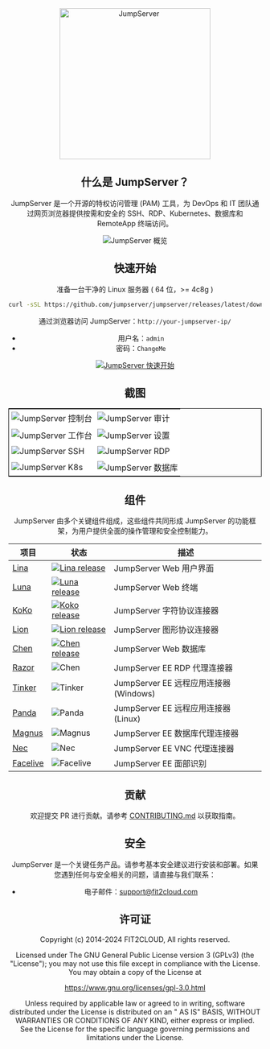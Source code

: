 <div align="center">
  <a name="readme-top"></a>
  <a href="https://jumpserver.org/index-en.html"><img src="https://download.jumpserver.org/images/jumpserver-logo.svg" alt="JumpServer" width="300" /></a>
  
## 什么是 JumpServer？

JumpServer 是一个开源的特权访问管理 (PAM) 工具，为 DevOps 和 IT 团队通过网页浏览器提供按需和安全的 SSH、RDP、Kubernetes、数据库和 RemoteApp 终端访问。

![JumpServer 概览](https://github.com/jumpserver/jumpserver/assets/32935519/35a371cb-8590-40ed-88ec-f351f8cf9045)

## 快速开始

准备一台干净的 Linux 服务器 ( 64 位，>= 4c8g )

```sh
curl -sSL https://github.com/jumpserver/jumpserver/releases/latest/download/quick_start.sh | bash
```

通过浏览器访问 JumpServer：`http://your-jumpserver-ip/`
- 用户名：`admin`
- 密码：`ChangeMe`

[![JumpServer 快速开始](https://github.com/user-attachments/assets/0f32f52b-9935-485e-8534-336c63389612)](https://www.youtube.com/watch?v=UlGYRbKrpgY "JumpServer 快速开始")

## 截图

<table style="border-collapse: collapse; border: 1px solid black;">
  <tr>
    <td style="padding: 5px;background-color:#fff;"><img src= "https://github.com/jumpserver/jumpserver/assets/32935519/99fabe5b-0475-4a53-9116-4c370a1426c4" alt="JumpServer 控制台"   /></td>
    <td style="padding: 5px;background-color:#fff;"><img src= "https://github.com/jumpserver/jumpserver/assets/32935519/a424d731-1c70-4108-a7d8-5bbf387dda9a" alt="JumpServer 审计"   /></td>
  </tr>

  <tr>
    <td style="padding: 5px;background-color:#fff;"><img src= "https://github.com/jumpserver/jumpserver/assets/32935519/393d2c27-a2d0-4dea-882d-00ed509e00c9" alt="JumpServer 工作台"   /></td>
    <td style="padding: 5px;background-color:#fff;"><img src= "https://github.com/jumpserver/jumpserver/assets/32935519/3a2611cd-8902-49b8-b82b-2a6dac851f3e" alt="JumpServer 设置"   /></td>
  </tr>

  <tr>
    <td style="padding: 5px;background-color:#fff;"><img src= "https://github.com/jumpserver/jumpserver/assets/32935519/1e236093-31f7-4563-8eb1-e36d865f1568" alt="JumpServer SSH"   /></td>
    <td style="padding: 5px;background-color:#fff;"><img src= "https://github.com/jumpserver/jumpserver/assets/32935519/69373a82-f7ab-41e8-b763-bbad2ba52167" alt="JumpServer RDP"   /></td>
  </tr>
  <tr>
    <td style="padding: 5px;background-color:#fff;"><img src= "https://github.com/jumpserver/jumpserver/assets/32935519/5bed98c6-cbe8-4073-9597-d53c69dc3957" alt="JumpServer K8s"   /></td>
    <td style="padding: 5px;background-color:#fff;"><img src= "https://github.com/jumpserver/jumpserver/assets/32935519/b80ad654-548f-42bc-ba3d-c1cfdf1b46d6" alt="JumpServer 数据库"   /></td>
  </tr>
</table>

## 组件

JumpServer 由多个关键组件组成，这些组件共同形成 JumpServer 的功能框架，为用户提供全面的操作管理和安全控制能力。

| 项目                                                | 状态                                                                                                                                                                 | 描述                                                                                                 |
|-----------------------------------------------------|----------------------------------------------------------------------------------------------------------------------------------------------------------------------|------------------------------------------------------------------------------------------------------|
| [Lina](https://github.com/jumpserver/lina)          | <a href="https://github.com/jumpserver/lina/releases"><img alt="Lina release" src="https://img.shields.io/github/release/jumpserver/lina.svg" /></a>                   | JumpServer Web 用户界面                                                                                   |
| [Luna](https://github.com/jumpserver/luna)          | <a href="https://github.com/jumpserver/luna/releases"><img alt="Luna release" src="https://img.shields.io/github/release/jumpserver/luna.svg" /></a>                   | JumpServer Web 终端                                                                                     |
| [KoKo](https://github.com/jumpserver/koko)          | <a href="https://github.com/jumpserver/koko/releases"><img alt="Koko release" src="https://img.shields.io/github/release/jumpserver/koko.svg" /></a>                   | JumpServer 字符协议连接器                                                                                   |
| [Lion](https://github.com/jumpserver/lion)          | <a href="https://github.com/jumpserver/lion/releases"><img alt="Lion release" src="https://img.shields.io/github/release/jumpserver/lion.svg" /></a>                   | JumpServer 图形协议连接器                                                                                   |
| [Chen](https://github.com/jumpserver/chen)          | <a href="https://github.com/jumpserver/chen/releases"><img alt="Chen release" src="https://img.shields.io/github/release/jumpserver/chen.svg" />                       | JumpServer Web 数据库                                                                                     |  
| [Razor](https://github.com/jumpserver/razor)        | <img alt="Chen" src="https://img.shields.io/badge/release-private-red" />                                                                                          | JumpServer EE RDP 代理连接器                                                                             |
| [Tinker](https://github.com/jumpserver/tinker)      | <img alt="Tinker" src="https://img.shields.io/badge/release-private-red" />                                                                                        | JumpServer EE 远程应用连接器 (Windows)                                                                |
| [Panda](https://github.com/jumpserver/Panda)        | <img alt="Panda" src="https://img.shields.io/badge/release-private-red" />                                                                                         | JumpServer EE 远程应用连接器 (Linux)                                                                  |
| [Magnus](https://github.com/jumpserver/magnus)      | <img alt="Magnus" src="https://img.shields.io/badge/release-private-red" />                                                                                        | JumpServer EE 数据库代理连接器                                                                          |
| [Nec](https://github.com/jumpserver/nec)            | <img alt="Nec" src="https://img.shields.io/badge/release-private-red" />                                                                                           | JumpServer EE VNC 代理连接器                                                                           |
| [Facelive](https://github.com/jumpserver/facelive)  | <img alt="Facelive" src="https://img.shields.io/badge/release-private-red" />                                                                                     | JumpServer EE 面部识别                                                                                    |


## 贡献

欢迎提交 PR 进行贡献。请参考 [CONTRIBUTING.md][contributing-link] 以获取指南。

## 安全

JumpServer 是一个关键任务产品。请参考基本安全建议进行安装和部署。如果您遇到任何与安全相关的问题，请直接与我们联系：

- 电子邮件：support@fit2cloud.com

## 许可证

Copyright (c) 2014-2024 FIT2CLOUD, All rights reserved.

Licensed under The GNU General Public License version 3 (GPLv3) (the "License"); you may not use this file except in compliance with the License. You may obtain a copy of the License at

https://www.gnu.org/licenses/gpl-3.0.html

Unless required by applicable law or agreed to in writing, software distributed under the License is distributed on an " AS IS" BASIS, WITHOUT WARRANTIES OR CONDITIONS OF ANY KIND, either express or implied. See the License for the specific language governing permissions and limitations under the License.

<!-- JumpServer official link -->
[docs-link]: https://jumpserver.com/docs
[discord-link]: https://discord.com/invite/W6vYXmAQG2
[contributing-link]: https://github.com/jumpserver/jumpserver/blob/dev/CONTRIBUTING.md

<!-- JumpServer Other link-->
[license-link]: https://www.gnu.org/licenses/gpl-3.0.html
[docker-link]: https://hub.docker.com/u/jumpserver
[github-release-link]: https://github.com/jumpserver/jumpserver/releases/latest
[github-stars-link]: https://github.com/jumpserver/jumpserver
[github-issues-link]: https://github.com/jumpserver/jumpserver/issues

<!-- Shield link-->
[github-release-shield]: https://img.shields.io/github/v/release/jumpserver/jumpserver
[github-stars-shield]: https://img.shields.io/github/stars/jumpserver/jumpserver?color=%231890FF&style=flat-square
[docker-shield]: https://img.shields.io/docker/pulls/jumpserver/jms_all.svg
[license-shield]: https://img.shields.io/github/license/jumpserver/jumpserver
[discord-shield]: https://img.shields.io/discord/1194233267294052363?style=flat&logo=discord&logoColor=%23f5f5f5&labelColor=%235462eb&color=%235462eb

<!-- Image link -->